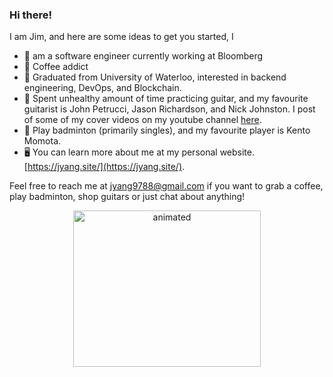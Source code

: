 ### Hi there! 


I am Jim, and here are some ideas to get you started, I

- 🐳 am a software engineer currently working at Bloomberg 
- 🍵 Coffee addict
- 🐬 Graduated from University of Waterloo, interested in backend engineering, DevOps, and Blockchain.
- 🎸 Spent unhealthy amount of time practicing guitar, and my favourite guitarist is John Petrucci, Jason Richardson, and Nick Johnston. I post of some of my cover videos on my youtube channel  [here](https://www.youtube.com/channel/UCNGkDz0ueiUGlVl8zQpimnA).
- 🏸 Play badminton (primarily singles), and my favourite player is Kento Momota. 
- 🖥 You can learn more about me at my personal website. [https://jyang.site/](https://jyang.site/). 

Feel free to reach me at [jyang9788@gmail.com](jyang9788@gmail.com) if you want to grab a coffee, play badminton, shop guitars or just chat about anything! 
<p align="center"><img src=https://media.giphy.com/media/vFKqnCdLPNOKc/giphy.gif alt="animated" width="300" height="250"/> </p>

